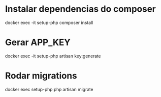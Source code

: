 # Instalar dependencias do composer
docker exec -it setup-php composer install 

# Gerar APP_KEY
docker exec -it setup-php artisan key:generate 

# Rodar migrations
docker exec setup-php php artisan migrate   

